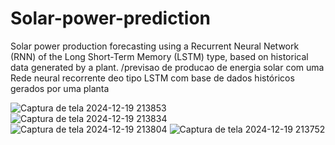 # Solar-power-prediction
Solar power production forecasting using a Recurrent Neural Network (RNN) of the Long Short-Term Memory (LSTM) type, based on historical data generated by a plant. /previsao de producao de energia solar com uma Rede neural recorrente deo tipo LSTM com base de dados históricos gerados por uma planta 

![Captura de tela 2024-12-19 213853](https://github.com/user-attachments/assets/8261211e-31b2-4a00-8722-4e9e26dfa025)
![Captura de tela 2024-12-19 213834](https://github.com/user-attachments/assets/9a4393e5-baa8-4c7f-a1c8-b8f0223f94c3)
![Captura de tela 2024-12-19 213804](https://github.com/user-attachments/assets/9f375ca0-5096-472b-9860-254ef6c585db)
![Captura de tela 2024-12-19 213752](https://github.com/user-attachments/assets/f5912021-6482-4ada-a948-e6cd0aa7035e)
